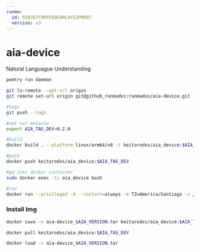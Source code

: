 ```yaml
---
runme:
  id: 01HJQ7F9RYFAQG4NCAYG2PW00T
  version: v3
---
```


# aia-device

Natural Languague Understanding

```sh {"id":"01HJQ7F9RXZBJJ4YEQA7Q49GYF"}
poetry run daemon

git ls-remote --get-url origin 
git remote set-url origin git@github_ranmadxs:ranmadxs/aia-device.git

#tags
git push --tags
```

```sh {"id":"01HJV2GKHFHRCW2MAYBX6DWF7V"}
#set var entorno
export AIA_TAG_DEV=0.2.8
```

```sh {"id":"01HJQ7F9RXZBJJ4YEQAAH1BXHZ"}
#build
docker build . --platform linux/arm64/v8 -t keitarodxs/aia_device:$AIA_TAG_DEV

#push
docker push keitarodxs/aia_device:$AIA_TAG_DEV

#go into docker container
sudo docker exec -ti aia_device bash

#run
docker run --privileged -d --restart=always -e TZ=America/Santiago -v /home/ranmadxs/aia/aia-device/target:/app/target --net=bridge --name aia_device --env-file .env keitarodxs/aia_device:$AIA_TAG_DEV

```

### Install Img

```sh {"id":"01HJQ7F9RXZBJJ4YEQAAX4XA1Y"}
docker save -o aia-device_$AIA_VERSION.tar keitarodxs/aia_device:$AIA_TAG_DEV

docker pull keitarodxs/aia_device:$AIA_TAG_DEV

docker load -i aia-device_$AIA_VERSION.tar
```
